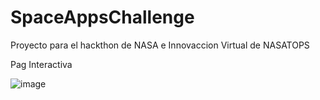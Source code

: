 # SpaceAppsChallenge
Proyecto para el hackthon de NASA e Innovaccion Virtual de NASATOPS

Pag Interactiva 

![image](https://user-images.githubusercontent.com/75337567/135775943-5a1e98b9-a379-4f60-9025-252214a370fd.png)
